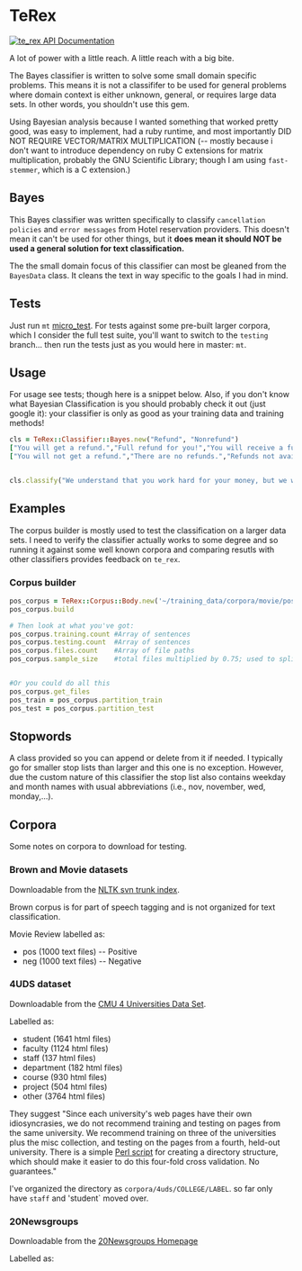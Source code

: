 # TeRex
[![te_rex API Documentation](https://www.omniref.com/ruby/gems/te_rex.png)](https://www.omniref.com/ruby/gems/te_rex)

A lot of power with a little reach.
A little reach with a big bite.

The Bayes classifier is written to solve some small domain specific problems. This means it is not a classififer to be used for general problems where domain context is either unknown, general, or requires large data sets. In other words, you shouldn't use this gem.

Using Bayesian analysis because I wanted something that worked pretty good, was easy to implement, had a ruby runtime, and most importantly DID NOT REQUIRE VECTOR/MATRIX MULTIPLICATION (-- mostly because i don't want to introduce dependency on ruby C extensions for matrix multiplication, probably the GNU Scientific Library; though I am using `fast-stemmer`, which is a C extension.)

## Bayes
This Bayes classifier was written specifically to classify `cancellation policies` and `error messages` from Hotel reservation providers. This doesn't mean it can't be used for other things, but it **does mean it should NOT be used a general solution for text classification.**

The the small domain focus of this classifier can most be gleaned from the `BayesData` class. It cleans the text in way specific to the goals I had in mind.

## Tests
Just run `mt` [micro\_test](https://github.com/hopsoft/micro_test). For tests against some pre-built larger corpora, which I consider the full test suite, you'll want to switch to the `testing` branch... then run the tests just as you would here in master: `mt`.

## Usage
For usage see tests; though here is a snippet below. Also, if you don't know what Bayesian Classification is you should probably check it out (just google it): your classifier is only as good as your training data and training methods!

```ruby
cls = TeRex::Classifier::Bayes.new("Refund", "Nonrefund")
["You will get a refund.","Full refund for you!","You will receive a full refund.","You may only get a partial refund."].each {|txt| cls.train("Refund", txt)}
["You will not get a refund.","There are no refunds.","Refunds not available.","You will not get a refund."].each {|txt| cls.train("Nonrefund", txt)}


cls.classify("We understand that you work hard for your money, but we will not give you a refund.")
```


## Examples
The corpus builder is mostly used to test the classification on a larger data sets. I need to verify the classifier actually works to some degree and so running it against some well known corpora and comparing resutls with other classifiers provides feedback on `te_rex`. 

### Corpus builder

```rb
pos_corpus = TeRex::Corpus::Body.new('~/training_data/corpora/movie/positive/cv**', TeRex::Format::BasicFile)
pos_corpus.build

# Then look at what you've got:
pos_corpus.training.count #Array of sentences
pos_corpus.testing.count  #Array of sentences
pos_corpus.files.count    #Array of file paths
pos_corpus.sample_size    #total files multiplied by 0.75; used to split files for test/train (0.25 for test, rest for train)


#Or you could do all this
pos_corpus.get_files
pos_train = pos_corpus.partition_train
pos_test = pos_corpus.partition_test
```

## Stopwords
A class provided so you can append or delete from it if needed. I typically go for smaller stop lists than larger and this one is no exception. However, due the custom nature of this classifier the stop list also contains weekday and month names with usual abbreviations (i.e., nov, november, wed, monday,...).


## Corpora
Some notes on corpora to download for testing.

### Brown and Movie datasets
Downloadable from the [NLTK svn trunk index](http://nltk.googlecode.com/svn/trunk/nltk_data/index.xml).

Brown corpus is for part of speech tagging and is not organized for text classification.

Movie Review labelled as:
* pos (1000 text files) -- Positive
* neg (1000 text files) -- Negative


### 4UDS dataset
Downloadable from the [CMU 4 Universities Data Set](http://www.cs.cmu.edu/afs/cs.cmu.edu/project/theo-19/www/data/).

Labelled as:
* student (1641 html files)
* faculty (1124 html files)
* staff (137 html files)
* department (182 html files)
* course (930 html files)
* project (504 html files)
* other (3764 html files)

They suggest "Since each university's web pages have their own idiosyncrasies, we do not recommend training and testing on pages from the same university. We recommend training on three of the universities plus the misc collection, and testing on the pages from a fourth, held-out university. There is a simple [Perl script](http://www.cs.cmu.edu/afs/cs.cmu.edu/project/theo-20/www/data/make-x-val) for creating a directory structure, which should make it easier to do this four-fold cross validation. No guarantees."

I've organized the directory as `corpora/4uds/COLLEGE/LABEL`. so far only have `staff` and 'student` moved over.

### 20Newsgroups
Downloadable from the [20Newsgroups Homepage](http://qwone.com/~jason/20Newsgroups/)

Labelled as:


